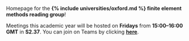 Homepage for the **{% include universities/oxford.md %} finite element methods reading group**!

Meetings this academic year will be hosted on **Fridays** from **15:00–16:00 GMT** in **S2.37**.
You can join on Teams by clicking [**here**](https://teams.microsoft.com/l/meetup-join/19%3ameeting_NjRlNGY4YzctYzg5MS00YzJkLWJkOTktNzJjMDNiMDAyMTIy%40thread.v2/0?context=%7b%22Tid%22%3a%22cc95de1b-97f5-4f93-b4ba-fe68b852cf91%22%2c%22Oid%22%3a%2254b2b078-57c2-453c-8400-48da4f48a176%22%7d).